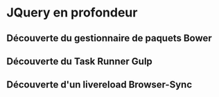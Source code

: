 JQuery en profondeur
==========================

## Découverte du gestionnaire de paquets Bower


## Découverte du Task Runner Gulp


## Découverte d'un livereload Browser-Sync


